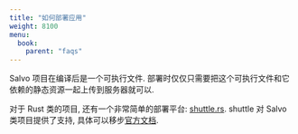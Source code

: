 ```yaml
---
title: "如何部署应用"
weight: 8100
menu:
  book:
    parent: "faqs"
---
```


Salvo 项目在编译后是一个可执行文件. 部署时仅仅只需要把这个可执行文件和它依赖的静态资源一起上传到服务器就可以.

对于 Rust 类的项目, 还有一个非常简单的部署平台: [shuttle.rs](https://www.shuttle.rs). shuttle 对 Salvo 类项目提供了支持, 具体可以移步[官方文档](https://docs.shuttle.rs/guide/salvo-examples.html).